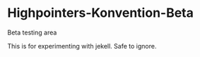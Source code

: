 # Highpointers-Konvention-Beta
Beta testing area

This is for experimenting with jekell. Safe to ignore.
